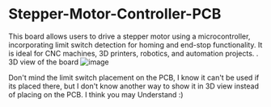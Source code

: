 # Stepper-Motor-Controller-PCB
This board allows users to drive a stepper motor using a microcontroller, incorporating limit switch detection for homing and end-stop functionality. It is ideal for CNC machines, 3D printers, robotics, and automation projects.                                                                                                                           .
3D view of the board
![image](https://github.com/user-attachments/assets/8497ccc3-34ed-438b-8b6e-d3bafbafa96a)


Don't mind the limit switch placement on the PCB, I know it can't be used if its placed there, but I don't know another way to show it in 3D view instead of placing on the PCB.
I think you may Understand :)
